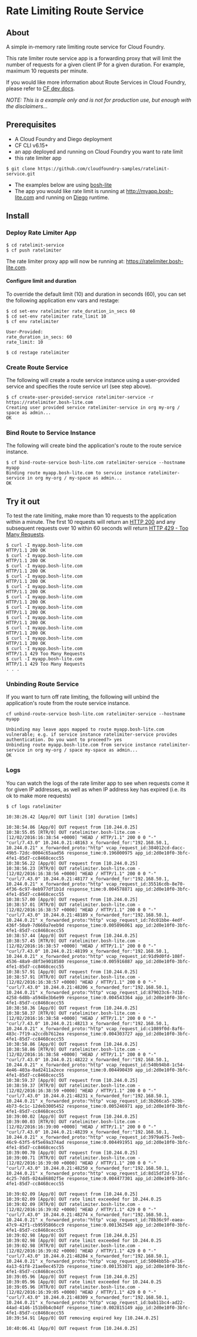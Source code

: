 # Rate Limiting Route Service

## About
A simple in-memory rate limiting route service for Cloud Foundry.

This rate limiter route service app is a forwarding proxy that will limit the number of requests for a given client IP for a given duration.
For example, maximum 10 requests per minute.

If you would like more information about Route Services in Cloud Foundry, please refer to [CF dev docs](http://docs.cloudfoundry.org/services/index.html#route-services).

*NOTE: This is a example only and is not for production use, but enough with the disclaimers...*

## Prerequisites
- A Cloud Foundry and Diego deployment
- CF CLI v6.15+
- an app deployed and running on Cloud Foundry you want to rate limit
- this rate limiter app
```
$ git clone https://github.com/cloudfoundry-samples/ratelimit-service.git
```

- The examples below are using [bosh-lite](https://github.com/cloudfoundry/bosh-lite)
- The app you would like rate limit is running at http://myapp.bosh-lite.com and running on [Diego](https://github.com/cloudfoundry-incubator/diego-release) runtime.

## Install

### Deploy Rate Limiter App
```
$ cd ratelimit-service
$ cf push ratelimiter
```

The rate limiter proxy app will now be running at: https://ratelimiter.bosh-lite.com.


#### Configure limit and duration
To override the default limit (10) and duration in seconds (60), you can set the following application env vars and restage:
```
$ cd set-env ratelimiter rate_duration_in_secs 60
$ cd set-env ratelimiter rate_limit 10
$ cf env ratelimiter

User-Provided:
rate_duration_in_secs: 60
rate_limit: 10

$ cd restage ratelimiter
```

### Create Route Service
The following will create a route service instance using a user-provided service and specifies the route service url (see step above).

```
$ cf create-user-provided-service ratelimiter-service -r https://ratelimiter.bosh-lite.com
Creating user provided service ratelimiter-service in org my-org / space as admin...
OK
```

### Bind Route to Service Instance
The following will create bind the application's route to the route service instance.

```
$ cf bind-route-service bosh-lite.com ratelimiter-service --hostname myapp
Binding route myapp.bosh-lite.com to service instance ratelimiter-service in org my-org / my-space as admin...
OK
```


## Try it out
To test the rate limiting, make more than 10 requests to the application within a minute. The first 10 requests will return an [HTTP 200](https://httpstatuses.com/200) and any subsequent requests over 10 within 60 seconds will return [HTTP 429 - Too Many Requests](https://httpstatuses.com/429).

```
$ curl -I myapp.bosh-lite.com
HTTP/1.1 200 OK
$ curl -I myapp.bosh-lite.com
HTTP/1.1 200 OK
$ curl -I myapp.bosh-lite.com
HTTP/1.1 200 OK
$ curl -I myapp.bosh-lite.com
HTTP/1.1 200 OK
$ curl -I myapp.bosh-lite.com
HTTP/1.1 200 OK
$ curl -I myapp.bosh-lite.com
HTTP/1.1 200 OK
$ curl -I myapp.bosh-lite.com
HTTP/1.1 200 OK
$ curl -I myapp.bosh-lite.com
HTTP/1.1 200 OK
$ curl -I myapp.bosh-lite.com
HTTP/1.1 200 OK
$ curl -I myapp.bosh-lite.com
HTTP/1.1 200 OK
$ curl -I myapp.bosh-lite.com
HTTP/1.1 429 Too Many Requests
$ curl -I myapp.bosh-lite.com
HTTP/1.1 429 Too Many Requests
. . .
```



### Unbinding Route Service
If you want to turn off rate limiting, the following will unbind the application's route from the route service instance.

```
cf unbind-route-service bosh-lite.com ratelimiter-service --hostname myapp

Unbinding may leave apps mapped to route myapp.bosh-lite.com vulnerable; e.g. if service instance ratelimiter-service provides authentication. Do you want to proceed?> yes
Unbinding route myapp.bosh-lite.com from service instance ratelimiter-service in org my-org / space my-space as admin...
OK
```

### Logs
You can watch the logs of the rate limiter app to see when requests come it for given IP addresses, as well as when IP address key has expired (i.e. its ok to make more requests)

```
$ cf logs ratelimiter

10:38:26.42 [App/0] OUT limit [10] duration [1m0s]

10:38:54.86 [App/0] OUT request from [10.244.0.25]
10:38:55.05 [RTR/0] OUT ratelimiter.bosh-lite.com - [12/02/2016:16:38:54 +0000] "HEAD / HTTP/1.1" 200 0 0 "-" "curl/7.43.0" 10.244.0.21:48163 x_forwarded_for:"192.168.50.1, 10.244.0.21" x_forwarded_proto:"http" vcap_request_id:384012cd-dacc-49b5-72dc-0004c65aad56 response_time:0.196000975 app_id:2d0e10f0-3bfc-4fe1-85d7-cc8468cecc55
10:38:56.22 [App/0] OUT request from [10.244.0.25]
10:38:56.23 [RTR/0] OUT ratelimiter.bosh-lite.com - [12/02/2016:16:38:56 +0000] "HEAD / HTTP/1.1" 200 0 0 "-" "curl/7.43.0" 10.244.0.21:48177 x_forwarded_for:"192.168.50.1, 10.244.0.21" x_forwarded_proto:"http" vcap_request_id:35516cdb-8e70-4f36-6c97-8eb977df1b1d response_time:0.004578871 app_id:2d0e10f0-3bfc-4fe1-85d7-cc8468cecc55
10:38:57.00 [App/0] OUT request from [10.244.0.25]
10:38:57.01 [RTR/0] OUT ratelimiter.bosh-lite.com - [12/02/2016:16:38:57 +0000] "HEAD / HTTP/1.1" 200 0 0 "-" "curl/7.43.0" 10.244.0.21:48189 x_forwarded_for:"192.168.50.1, 10.244.0.21" x_forwarded_proto:"http" vcap_request_id:7dc01bbe-4edf-436f-50a9-7d660a7eeb9d response_time:0.005896061 app_id:2d0e10f0-3bfc-4fe1-85d7-cc8468cecc55
10:38:57.44 [App/0] OUT request from [10.244.0.25]
10:38:57.45 [RTR/0] OUT ratelimiter.bosh-lite.com - [12/02/2016:16:38:57 +0000] "HEAD / HTTP/1.1" 200 0 0 "-" "curl/7.43.0" 10.244.0.21:48199 x_forwarded_for:"192.168.50.1, 10.244.0.21" x_forwarded_proto:"http" vcap_request_id:91d9d0fd-108f-4536-48a9-d8f3e9018580 response_time:0.005916887 app_id:2d0e10f0-3bfc-4fe1-85d7-cc8468cecc55
10:38:57.91 [App/0] OUT request from [10.244.0.25]
10:38:57.91 [RTR/0] OUT ratelimiter.bosh-lite.com - [12/02/2016:16:38:57 +0000] "HEAD / HTTP/1.1" 200 0 0 "-" "curl/7.43.0" 10.244.0.21:48206 x_forwarded_for:"192.168.50.1, 10.244.0.21" x_forwarded_proto:"http" vcap_request_id:879023c6-7d18-4258-6d8b-a5948e3b6e99 response_time:0.004543364 app_id:2d0e10f0-3bfc-4fe1-85d7-cc8468cecc55
10:38:58.36 [App/0] OUT request from [10.244.0.25]
10:38:58.37 [RTR/0] OUT ratelimiter.bosh-lite.com - [12/02/2016:16:38:58 +0000] "HEAD / HTTP/1.1" 200 0 0 "-" "curl/7.43.0" 10.244.0.21:48213 x_forwarded_for:"192.168.50.1, 10.244.0.21" x_forwarded_proto:"http" vcap_request_id:c1089f0d-8af6-483c-7f19-a2ccdb7612ea response_time:0.004303727 app_id:2d0e10f0-3bfc-4fe1-85d7-cc8468cecc55
10:38:58.86 [App/0] OUT request from [10.244.0.25]
10:38:58.86 [RTR/0] OUT ratelimiter.bosh-lite.com - [12/02/2016:16:38:58 +0000] "HEAD / HTTP/1.1" 200 0 0 "-" "curl/7.43.0" 10.244.0.21:48222 x_forwarded_for:"192.168.50.1, 10.244.0.21" x_forwarded_proto:"http" vcap_request_id:540b94b8-1c54-4e46-403a-0ad2411a2ece response_time:0.004490439 app_id:2d0e10f0-3bfc-4fe1-85d7-cc8468cecc55
10:38:59.37 [App/0] OUT request from [10.244.0.25]
10:38:59.37 [RTR/0] OUT ratelimiter.bosh-lite.com - [12/02/2016:16:38:59 +0000] "HEAD / HTTP/1.1" 200 0 0 "-" "curl/7.43.0" 10.244.0.21:48231 x_forwarded_for:"192.168.50.1, 10.244.0.21" x_forwarded_proto:"http" vcap_request_id:3b266ca5-329b-4b73-6c1c-12deb3005452 response_time:0.005246971 app_id:2d0e10f0-3bfc-4fe1-85d7-cc8468cecc55
10:39:00.02 [App/0] OUT request from [10.244.0.25]
10:39:00.03 [RTR/0] OUT ratelimiter.bosh-lite.com - [12/02/2016:16:39:00 +0000] "HEAD / HTTP/1.1" 200 0 0 "-" "curl/7.43.0" 10.244.0.21:48239 x_forwarded_for:"192.168.50.1, 10.244.0.21" x_forwarded_proto:"http" vcap_request_id:3979a675-7eeb-46c9-63f5-6f5e69a374ad response_time:0.004491951 app_id:2d0e10f0-3bfc-4fe1-85d7-cc8468cecc55
10:39:00.70 [App/0] OUT request from [10.244.0.25]
10:39:00.71 [RTR/0] OUT ratelimiter.bosh-lite.com - [12/02/2016:16:39:00 +0000] "HEAD / HTTP/1.1" 200 0 0 "-" "curl/7.43.0" 10.244.0.21:48250 x_forwarded_for:"192.168.50.1, 10.244.0.21" x_forwarded_proto:"http" vcap_request_id:8d15df2d-571d-4c25-7dd5-024a86802f5e response_time:0.004477301 app_id:2d0e10f0-3bfc-4fe1-85d7-cc8468cecc55

10:39:02.09 [App/0] OUT request from [10.244.0.25]
10:39:02.09 [App/0] OUT rate limit exceeded for 10.244.0.25
10:39:02.09 [RTR/0] OUT ratelimiter.bosh-lite.com - [12/02/2016:16:39:02 +0000] "HEAD / HTTP/1.1" 429 0 0 "-" "curl/7.43.0" 10.244.0.21:48274 x_forwarded_for:"192.168.50.1, 10.244.0.21" x_forwarded_proto:"http" vcap_request_id:78b36c9f-eaea-47c9-42f1-cb9595866cc9 response_time:0.001362549 app_id:2d0e10f0-3bfc-4fe1-85d7-cc8468cecc55
10:39:02.98 [App/0] OUT request from [10.244.0.25]
10:39:02.98 [App/0] OUT rate limit exceeded for 10.244.0.25
10:39:02.98 [RTR/0] OUT ratelimiter.bosh-lite.com - [12/02/2016:16:39:02 +0000] "HEAD / HTTP/1.1" 429 0 0 "-" "curl/7.43.0" 10.244.0.21:48284 x_forwarded_for:"192.168.50.1, 10.244.0.21" x_forwarded_proto:"http" vcap_request_id:5004bb5b-a716-4a13-61f8-21ae0ec4572b response_time:0.001353071 app_id:2d0e10f0-3bfc-4fe1-85d7-cc8468cecc55
10:39:05.96 [App/0] OUT request from [10.244.0.25]
10:39:05.96 [App/0] OUT rate limit exceeded for 10.244.0.25
10:39:05.96 [RTR/0] OUT ratelimiter.bosh-lite.com - [12/02/2016:16:39:05 +0000] "HEAD / HTTP/1.1" 429 0 0 "-" "curl/7.43.0" 10.244.0.21:48309 x_forwarded_for:"192.168.50.1, 10.244.0.21" x_forwarded_proto:"http" vcap_request_id:bab11bc4-ad22-44ad-4146-151b0b4c04df response_time:0.002815149 app_id:2d0e10f0-3bfc-4fe1-85d7-cc8468cecc55
10:39:54.91 [App/0] OUT removing expired key [10.244.0.25]

10:40:06.41 [App/0] OUT request from [10.244.0.25]


```
